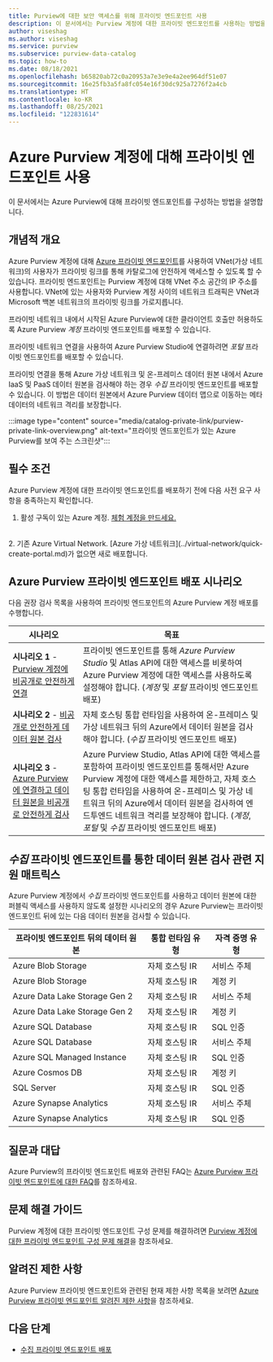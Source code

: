 ```yaml
---
title: Purview에 대한 보안 액세스를 위해 프라이빗 엔드포인트 사용
description: 이 문서에서는 Purview 계정에 대한 프라이빗 엔드포인트를 사용하는 방법을 간략하게 설명합니다.
author: viseshag
ms.author: viseshag
ms.service: purview
ms.subservice: purview-data-catalog
ms.topic: how-to
ms.date: 08/18/2021
ms.openlocfilehash: b65820ab72c0a20953a7e3e9e4a2ee964df51e07
ms.sourcegitcommit: 16e25fb3a5fa8fc054e16f30dc925a7276f2a4cb
ms.translationtype: HT
ms.contentlocale: ko-KR
ms.lasthandoff: 08/25/2021
ms.locfileid: "122831614"
---
```

# <a name="use-private-endpoints-for-your-azure-purview-account"></a>Azure Purview 계정에 대해 프라이빗 엔드포인트 사용

이 문서에서는 Azure Purview에 대해 프라이빗 엔드포인트를 구성하는 방법을 설명합니다.

## <a name="conceptual-overview"></a>개념적 개요
Azure Purview 계정에 대해 [Azure 프라이빗 엔드포인트](../private-link/private-endpoint-overview.md)를 사용하여 VNet(가상 네트워크)의 사용자가 프라이빗 링크를 통해 카탈로그에 안전하게 액세스할 수 있도록 할 수 있습니다. 프라이빗 엔드포인트는 Purview 계정에 대해 VNet 주소 공간의 IP 주소를 사용합니다. VNet에 있는 사용자와 Purview 계정 사이의 네트워크 트래픽은 VNet과 Microsoft 백본 네트워크의 프라이빗 링크를 가로지릅니다. 

프라이빗 네트워크 내에서 시작된 Azure Purview에 대한 클라이언트 호출만 허용하도록 Azure Purview _계정_ 프라이빗 엔드포인트를 배포할 수 있습니다.

프라이빗 네트워크 연결을 사용하여 Azure Purview Studio에 연결하려면 _포털_ 프라이빗 엔드포인트를 배포할 수 있습니다.

프라이빗 연결을 통해 Azure 가상 네트워크 및 온-프레미스 데이터 원본 내에서 Azure IaaS 및 PaaS 데이터 원본을 검사해야 하는 경우 _수집_ 프라이빗 엔드포인트를 배포할 수 있습니다. 이 방법은 데이터 원본에서 Azure Purview 데이터 맵으로 이동하는 메타데이터의 네트워크 격리를 보장합니다.

:::image type="content" source="media/catalog-private-link/purview-private-link-overview.png" alt-text="프라이빗 엔드포인트가 있는 Azure Purview를 보여 주는 스크린샷"::: 

## <a name="prerequisites"></a>필수 조건

Azure Purview 계정에 대한 프라이빗 엔드포인트를 배포하기 전에 다음 사전 요구 사항을 충족하는지 확인합니다.

1. 활성 구독이 있는 Azure 계정. [체험 계정을 만드세요.](https://azure.microsoft.com/free/?WT.mc_id=A261C142F)
<br>
2. 기존 Azure Virtual Network. [Azure 가상 네트워크](../virtual-network/quick-create-portal.md)가 없으면 새로 배포합니다.
<br>

## <a name="azure-purview-private-endpoint-deployment-scenarios"></a>Azure Purview 프라이빗 엔드포인트 배포 시나리오

다음 권장 검사 목록을 사용하여 프라이빗 엔드포인트의 Azure Purview 계정 배포를 수행합니다.


|시나리오  |목표  |
|---------|---------|
|**시나리오 1** - [Purview 계정에 비공개로 안전하게 연결](./catalog-private-link-account-portal.md)   | 프라이빗 엔드포인트를 통해 _Azure Purview Studio_ 및 Atlas API에 대한 액세스를 비롯하여 Azure Purview 계정에 대한 액세스를 사용하도록 설정해야 합니다. (_계정_ 및 _포털_ 프라이빗 엔드포인트 배포)   |
|**시나리오 2** - [비공개로 안전하게 데이터 원본 검사](./catalog-private-link-ingestion.md)  | 자체 호스팅 통합 런타임을 사용하여 온-프레미스 및 가상 네트워크 뒤의 Azure에서 데이터 원본을 검사해야 합니다. (_수집_ 프라이빗 엔드포인트 배포)    |
|**시나리오 3** - [Azure Purview에 연결하고 데이터 원본을 비공개로 안전하게 검사](./catalog-private-link-end-to-end.md) |Azure Purview Studio, Atlas API에 대한 액세스를 포함하여 프라이빗 엔드포인트를 통해서만 Azure Purview 계정에 대한 액세스를 제한하고, 자체 호스팅 통합 런타임을 사용하여 온-프레미스 및 가상 네트워크 뒤의 Azure에서 데이터 원본을 검사하여 엔드투엔드 네트워크 격리를 보장해야 합니다. (_계정_, _포털_ 및 _수집_ 프라이빗 엔드포인트 배포)   |

## <a name="support-matrix-for-scanning-data-sources-through-_ingestion_-private-endpoint"></a>_수집_ 프라이빗 엔드포인트를 통한 데이터 원본 검사 관련 지원 매트릭스

Azure Purview 계정에서 _수집_ 프라이빗 엔드포인트를 사용하고 데이터 원본에 대한 퍼블릭 액세스를 사용하지 않도록 설정한 시나리오의 경우 Azure Purview는 프라이빗 엔드포인트 뒤에 있는 다음 데이터 원본을 검사할 수 있습니다.

|프라이빗 엔드포인트 뒤의 데이터 원본  |통합 런타임 유형  |자격 증명 유형  |
|---------|---------|---------|
|Azure Blob Storage | 자체 호스팅 IR | 서비스 주체|
|Azure Blob Storage | 자체 호스팅 IR | 계정 키|
|Azure Data Lake Storage Gen 2 | 자체 호스팅 IR| 서비스 주체|
|Azure Data Lake Storage Gen 2 | 자체 호스팅 IR| 계정 키|
|Azure SQL Database | 자체 호스팅 IR| SQL 인증|
|Azure SQL Database | 자체 호스팅 IR| 서비스 주체|
|Azure SQL Managed Instance | 자체 호스팅 IR| SQL 인증|
|Azure Cosmos DB| 자체 호스팅 IR| 계정 키|
|SQL Server | 자체 호스팅 IR| SQL 인증|
|Azure Synapse Analytics | 자체 호스팅 IR| 서비스 주체|
|Azure Synapse Analytics | 자체 호스팅 IR| SQL 인증|

## <a name="frequently-asked-questions"></a>질문과 대답  

Azure Purview의 프라이빗 엔드포인트 배포와 관련된 FAQ는 [Azure Purview 프라이빗 엔드포인트에 대한 FAQ](./catalog-private-link-faqs.md)를 참조하세요.
 
## <a name="troubleshooting-guide"></a>문제 해결 가이드 
Purview 계정에 대한 프라이빗 엔드포인트 구성 문제를 해결하려면 [Purview 계정에 대한 프라이빗 엔드포인트 구성 문제 해결](./catalog-private-link-troubleshoot.md)을 참조하세요.

## <a name="known-limitations"></a>알려진 제한 사항
Azure Purview 프라이빗 엔드포인트와 관련된 현재 제한 사항 목록을 보려면 [Azure Purview 프라이빗 엔드포인트 알려진 제한 사항](./catalog-private-link-troubleshoot.md#known-limitations)을 참조하세요.

## <a name="next-steps"></a>다음 단계

- [수집 프라이빗 엔드포인트 배포](./catalog-private-link-ingestion.md)
